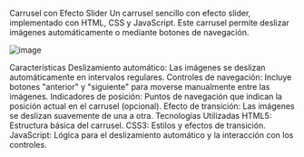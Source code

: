 Carrusel con Efecto Slider
Un carrusel sencillo con efecto slider, implementado con HTML, CSS y JavaScript. Este carrusel permite deslizar imágenes automáticamente o mediante botones de navegación.

![image](https://github.com/user-attachments/assets/31fb9525-eee9-4f13-b61c-e7985c1cdba4)


Características
Deslizamiento automático: Las imágenes se deslizan automáticamente en intervalos regulares.
Controles de navegación: Incluye botones "anterior" y "siguiente" para moverse manualmente entre las imágenes.
Indicadores de posición: Puntos de navegación que indican la posición actual en el carrusel (opcional).
Efecto de transición: Las imágenes se deslizan suavemente de una a otra.
Tecnologías Utilizadas
HTML5: Estructura básica del carrusel.
CSS3: Estilos y efectos de transición.
JavaScript: Lógica para el deslizamiento automático y la interacción con los controles.
